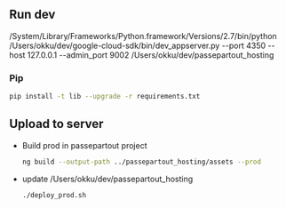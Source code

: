 Run dev
----
/System/Library/Frameworks/Python.framework/Versions/2.7/bin/python /Users/okku/dev/google-cloud-sdk/bin/dev_appserver.py --port 4350 --host 127.0.0.1 --admin_port 9002 /Users/okku/dev/passepartout_hosting

### Pip

```bash
pip install -t lib --upgrade -r requirements.txt
```

Upload to server
---
- Build prod in passepartout project

    ```bash
    ng build --output-path ../passepartout_hosting/assets --prod
    ```

- update /Users/okku/dev/passepartout_hosting

    ```bash
    ./deploy_prod.sh
    ```